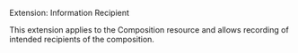 Extension: Information Recipient

This extension applies to the Composition resource and allows recording of intended recipients of the composition.